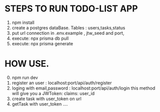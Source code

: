 



# STEPS TO RUN TODO-LIST APP

1. npm install
2. create a postgres dataBase. Tables : users,tasks,status
3. put url connection in .env.example , jtw_seed and port,
4. execute: npx prisma db pull 
5. execute: npx prisma generate


# HOW USE.
0. npm run dev
1. register an user                     : localhost:port/api/auth/register 
2. loging with email,password           : localhost:port/api/auth/login           this method will give you a JWToken: claims: user_id
4. create task with user_token on url
5. getTask with user_token
....

